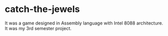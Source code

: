 # catch-the-jewels
It was a game designed in Assembly language with Intel 8088 architecture. It was my 3rd semester project.
